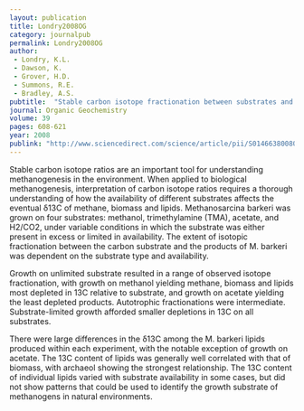 ```yaml
---
layout: publication
title: Londry2008OG
category: journalpub
permalink: Londry2008OG
author: 
 - Londry, K.L. 
 - Dawson, K. 
 - Grover, H.D.  
 - Summons, R.E. 
 - Bradley, A.S. 
pubtitle:  "Stable carbon isotope fractionation between substrates and products of Methanosarcina barkeri"
journal: Organic Geochemistry 
volume: 39 
pages: 608-621 
year: 2008
publink: "http://www.sciencedirect.com/science/article/pii/S0146638008000764"
---
```

Stable carbon isotope ratios are an important tool for understanding methanogenesis in the environment. When applied to biological methanogenesis, interpretation of carbon isotope ratios requires a thorough understanding of how the availability of different substrates affects the eventual δ13C of methane, biomass and lipids. Methanosarcina barkeri was grown on four substrates: methanol, trimethylamine (TMA), acetate, and H2/CO2, under variable conditions in which the substrate was either present in excess or limited in availability. The extent of isotopic fractionation between the carbon substrate and the products of M. barkeri was dependent on the substrate type and availability.

Growth on unlimited substrate resulted in a range of observed isotope fractionation, with growth on methanol yielding methane, biomass and lipids most depleted in 13C relative to substrate, and growth on acetate yielding the least depleted products. Autotrophic fractionations were intermediate. Substrate-limited growth afforded smaller depletions in 13C on all substrates.

There were large differences in the δ13C among the M. barkeri lipids produced within each experiment, with the notable exception of growth on acetate. The 13C content of lipids was generally well correlated with that of biomass, with archaeol showing the strongest relationship. The 13C content of individual lipids varied with substrate availability in some cases, but did not show patterns that could be used to identify the growth substrate of methanogens in natural environments.